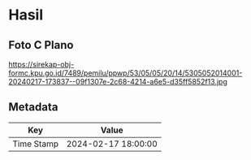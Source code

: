 # Hasil

## Foto C Plano

https://sirekap-obj-formc.kpu.go.id/7489/pemilu/ppwp/53/05/05/20/14/5305052014001-20240217-173837--09f1307e-2c68-4214-a6e5-d35ff5852f13.jpg


## Metadata

| Key        | Value               |
| ---------- | ------------------- |
| Time Stamp | 2024-02-17 18:00:00 |



